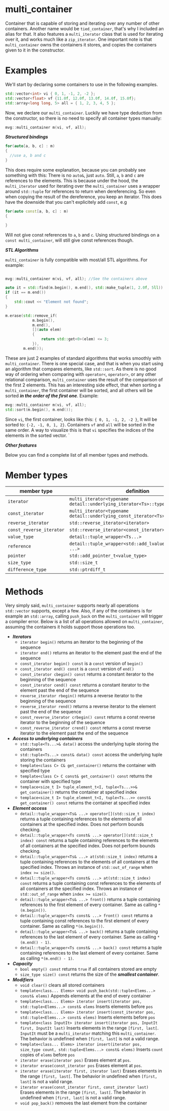 # multi_container

Container that is capable of storing and iterating over any number of other containers. Another name would be `tied_container`, that's why I included an alias for that. It also features a `multi_iterator` class that is used for iterating over it, and works much like a `zip_iterator`. One important note is that `multi_container` owns the containers it stores, and copies the containers given to it in the constructor.

# Examples

We'll start by declaring some containers to use in the following examples.

```cpp
std::vector<int> vi { 0, 1, -1, 2, -2 };
std::vector<float> vf {11.0f, 12.0f, 13.0f, 14.0f, 15.0f};
std::array<long long, 5> all = { 1, 2, 3, 4, 5 };
```

Now, we declare our `multi_container`. Luckily we have type deduction from the constructor, so there is no need to specify all container types manually:

```cpp
mvg::multi_container m(vi, vf, all);
```

***Structured bindings***

```cpp
for(auto[a, b, c] : m)
{
  //use a, b and c
}
```

This does require some explanation, because you can probably see something with this: There is no `auto&`, just `auto`. Still, `a`, `b` and `c` are references to the elements. This is because under the hood, the `multi_iterator` used for iterating over the `multi_container` uses a wrapper around `std::tuple` for references to return when dereferencing. So even when copying the result of the dereference, you keep an iterator. This does have the downside that you can't explicitely add `const`, e.g

```cpp
for(auto const[a, b, c] : m)
{

}
```

Will not give const references to `a`, `b` and `c`. Using structured bindings on a `const multi_container`, will still give const references though.

***STL Algorithms***

`multi_container` is fully compatible with most/all STL algorithms. For example:
```cpp

mvg::multi_container m(vi, vf, all); //See the containers above

auto it = std::find(m.begin(), m.end(), std::make_tuple(1, 2.0f, 5ll));
if (it == m.end())
{
    std::cout << "Element not found";
}

m.erase(std::remove_if(
            m.begin(),
            m.end(),
            [](auto elem)
            {
                return std::get<0>(elem) <= 3;
            }),
        m.end());
```

These are just 2 examples of standard algorithms that works smoothly with `multi_container`. There is one special case, and that is when you start using an algorithm that compares elements, like `std::sort`. As there is no good way of ordering when comparing with `operator<`, `operator>`, or any other relational comparison, `multi_container` uses the result of the comparison of the first 2 elements. This has an interesting side effect, that when sorting a `multi_container`, the first container will be sorted, and all others will be sorted ***in the order of the first one***. Example:

```cpp
mvg::multi_container m(vi, vf, all);
std::sort(m.begin(), m.end());
```
Since `vi`, the first container, looks like this: `{ 0, 1, -1, 2, -2 }`, It will be sorted to: `{-2, -1, 0, 1, 2}`. Containers `vf` and `all` will be sorted in the same order. A way to visualize this is that `vi` specifies the indices of the elements in the sorted vector.
`


***Other features***

Below you can find a complete list of all member types and methods.

# Member types

| member type              | definition                                                                 |
|--------------------------|----------------------------------------------------------------------------|
| `iterator `              | `multi_iterator<typename detail::underlying_iterator<Ts>::type ...>`       |
| `const_iterator`         | `multi_iterator<typename detail::underlying_const_iterator<Ts>::type ...>` |
| `reverse_iterator `      | `std::reverse_iterator<iterator>`                                          |
| `const_reverse_iterator` | `std::reverse_iterator<const_iterator> `                                   |
| `value_type`             | `detail::tuple_wrapper<Ts...> `                                            |
| `reference`              | `detail::tuple_wrapper<std::add_lvalue_reference_t<Ts> ...>`               |
| `pointer`                | `std::add_pointer_t<value_type>`                                           |
| `size_type`              | `std::size_t`                                                              |
| `difference_type`        | `std::ptrdiff_t `                                                          |

# Methods

Very simply said, `multi_container` supports nearly all operations `std::vector` supports, except a few. Also, if any of the containers is for example an `std::array`, calling `push_back` on the `multi_container` will trigger a compiler error. Below is a list of all operations allowed on `multi_container`, assuming the containers it holds support those operations too.

- ***Iterators***
  - `iterator begin()` returns an iterator to the beginning of the sequence
  - `iterator end()` returns an iterator to the element past the end of the sequence
  - `const_iterator begin() const` is a `const` version of `begin()`
  - `const_iterator end() const` is a `const` version of `end()`
  - `const_iterator cbegin() const` returns a constant iterator to the beginning of the sequence
  - `const_iterator cend() const` returns a constant iterator to the element past the end of the sequence
  - `reverse_iterator rbegin()` returns a reverse iterator to the beginning of the sequence
  - `reverse_iterator rend()` returns a reverse iterator to the element past the end of the sequence
  - `const_reverse_iterator crbegin() const` returns a const reverse iterator to the beginning of the sequence
  - `const_reverse_iterator crend() const` returns a const reverse iterator to the element past the end of the sequence
- ***Access to underlying containers***
  - `std::tuple<Ts...>& data()` access the underlying tuple storing the containers
  - `std::tuple<Ts...> const& data() const` access the underlying tuple storing the containers
  - `template<class C> C& get_container()` returns the container with specified type
  - `template<class C> C const& get_container() const` returns the container with specified type
  - `templace<size_t I> tuple_element_t<I, tuple<Ts...>>& get_container()` returns the container at specified index
  - `templace<size_t I> tuple_element_t<I, tuple<Ts...>> const& get_container() const` returns the container at specified index
- ***Element access***
  - `detail::tuple_wrapper<Ts& ...> operator[](std::size_t index)` returns a tuple containing references to the elements of all containers at the specified index. Does not perform bounds checking.
  - `detail::tuple_wrapper<Ts const& ...> operator[](std::size_t index) const` returns a tuple containing references to the elements of all containers at the specified index. Does not perform bounds checking.
  - `detail::tuple_wrapper<Ts& ...> at(std::size_t index)` returns a tuple containing references to the elements of all containers at the specified index. Throws an instance of `std::out_of_range` when `index >= size()`.
  - `detail::tuple_wrapper<Ts const& ...> at(std::size_t index) const` returns a tuple containing const references to the elements of all containers at the specified index. Throws an instance of `std::out_of_range` when `index >= size()`.
  - `detail::tuple_wrapper<Ts& ...> front()` returns a tuple containing references to the first element of every container. Same as calling `*(m.begin())`.
  - `detail::tuple_wrapper<Ts const& ...> front() const` returns a tuple containing const references to the first element of every container. Same as calling `*(m.begin())`.
  - `detail::tuple_wrapper<Ts& ...> back()` returns a tuple containing references to the last element of every container. Same as calling `*(m.end() - 1)`.
  - `detail::tuple_wrapper<Ts const& ...> back() const` returns a tuple containing references to the last element of every container. Same as calling `*(m.end() - 1)`.
- ***Capacity***
  - `bool empty() const` returns `true` if all containers stored are empty
  - `size_type size() const` returns the size of the ***smallest container***.
- ***Modifiers***
  - `void clear()` clears all stored containers
  - `template<class... Elems> void push_back(std::tuple<Elems...> const& elems)` Appends elements at the end of every container
  - `template<class... Elems> iterator insert(iterator pos, std::tuple<Elems...> const& elems` Inserts elements before `pos`
  - `template<class... Elems> iterator insert(const_iterator pos, std::tuple<Elems...> const& elems)` Inserts elements before `pos`
  - `template<class InputIt> iterator insert(iterator pos, InputIt first, InputIt last)` Inserts elements in the range `[first, last[`. `InputIt` must be a `multi_iterator` matching this `multi_container`. The behavior is undefined when `[first, last[` is not a valid range.
  - `template<class... Elems> iterator insert(iterator pos, size_type count, std::tuple<Elems...> const& elems)` Inserts `count` copies of `elems` before `pos`
  - `iterator erase(iterator pos)` Erases element at `pos`.
  - `iterator erase(const_iterator pos` Erases element at `pos`.
  - `iterator erase(iterator first, iterator last)` Erases elements in the range `[first, last[`. The behavior in undefined when `[first, last[` is not a valid range.
  - `iterator erase(const_iterator first, const_iterator last)` Erases elements in the range `[first, last[`. The behavior in undefined when `[first, last[` is not a valid range.
  - `void pop_back()` removes the last element from the container






